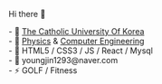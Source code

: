 Hi there 👋

<!DOCTYPE html>
<html lang="ko">
<head>
<meta charset="UTF-8">  
</head>
<body>
- 🔭 <a href="https://www.catholic.ac.kr/index.do">The Catholic University Of Korea</a> <br>
- 🔭 <a href="https://physics.catholic.ac.kr/physics/index.html">Physics</a> &amp; <a href="https://csie.catholic.ac.kr/csie/index.html">Computer Engineering</a> <br>
- 🌱 HTML5 / CSS3 / JS / React / Mysql <br>
- 💬 youngjin1293@naver.com<br>
- ⚡ GOLF / Fitness 
</body>
</html>
